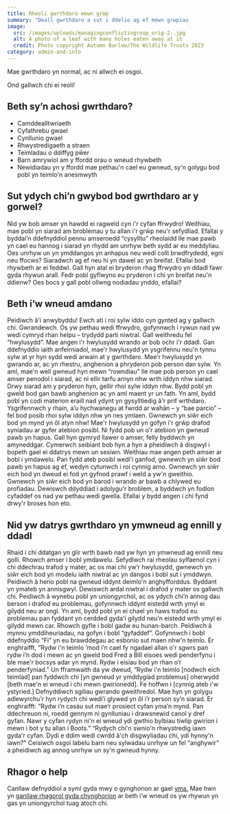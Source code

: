 ```yaml
---
title: Rheoli gwrthdaro mewn grŵp
summary: "Deall gwrthdaro a sut i ddelio ag ef mewn grwpiau               "
image:
  src: /images/uploads/managingconflictingroup_orig-2-.jpg
  alt: A photo of a leaf with many holes eaten away at it
  credit: Photo copyright Autumn Barlow/The Wildlife Trusts 2023
category: admin-and-info
---
```

Mae gwrthdaro yn normal, ac ni allwch ei osgoi.


Ond gallwch chi ei reoli!



## Beth sy’n achosi gwrthdaro?


* Camddealltwriaeth
* Cyfathrebu gwael
* Cynllunio gwael
* Rhwystredigaeth a straen
* Teimladau o ddiffyg pŵer
* Barn amrywiol am y ffordd orau o wneud rhywbeth
* Newidiadau yn y ffordd mae pethau'n cael eu gwneud, sy'n golygu bod pobl yn teimlo'n anesmwyth



## Sut ydych chi’n gwybod bod gwrthdaro ar y gorwel?



Nid yw bob amser yn hawdd ei ragweld cyn i'r cyfan ffrwydro!
Weithiau, mae pobl yn siarad am broblemau y tu allan i'r grŵp neu'r sefydliad. Efallai y byddai’n ddefnyddiol pennu amseroedd “cysylltu” rheolaidd lle mae pawb yn cael eu hannog i siarad yn rhydd am unrhyw beth sydd ar eu meddyliau.
Oes unrhyw un yn ymddangos yn anhapus neu wedi colli brwdfrydedd, egni neu ffocws? Siaradwch ag ef neu hi yn dawel ac yn breifat. Efallai bod rhywbeth ar ei feddwl. Gall hyn atal ei bryderon rhag ffrwydro yn ddadl fawr gyda rhywun arall.
Fedr pobl gyflwyno eu pryderon i chi yn breifat neu'n ddienw? Oes bocs y gall pobl ollwng nodiadau ynddo, efallai?



## Beth i’w wneud amdano



Peidiwch â'i anwybyddu! Ewch ati i roi sylw iddo cyn gynted ag y gallwch chi.
Gwrandewch.
Os yw pethau wedi ffrwydro, gofynnwch i rywun nad yw wedi cymryd rhan helpu – trydydd parti niwtral. Gall weithredu fel “hwylusydd”.
Mae angen i'r hwylusydd wrando ar bob ochr i'r ddadl.
Gan ddefnyddio iaith anfeirniadol, mae'r hwylusydd yn ysgrifennu neu'n tynnu sylw at yr hyn sydd wedi arwain at y gwrthdaro.
Mae'r hwylusydd yn gwrando ar, ac yn rhestru, anghenion a phryderon pob person dan sylw. Yn aml, mae'n well gwneud hyn mewn “rowndiau” lle mae pob person yn cael amser penodol i siarad, ac ni ellir tarfu arnyn nhw wrth iddyn nhw siarad.
Drwy siarad am y pryderon hyn, gellir rhoi sylw iddyn nhw. Bydd pobl yn gweld bod gan bawb anghenion ac yn aml maent yr un fath.
Yn aml, bydd pobl yn codi materion eraill nad ydynt yn gysylltiedig â'r prif wrthdaro. Ysgrifennwch y rhain, a’u hychwanegu at fwrdd ar wahân – y “bae parcio” – fel bod posib rhoi sylw iddyn nhw yn nes ymlaen. Gwnewch yn siŵr eich bod yn mynd yn ôl atyn nhw!
Mae'r hwylusydd yn gofyn i'r grŵp drafod syniadau ar gyfer atebion posibl. Ni fydd pob un o'r atebion yn gwneud pawb yn hapus. Gall hyn gymryd llawer o amser, felly byddwch yn amyneddgar. Cymerwch seibiant bob hyn a hyn a pheidiwch â disgwyl i bopeth gael ei ddatrys mewn un sesiwn. Weithiau mae angen peth amser ar bobl i ymdawelu.
Pan fydd ateb posibl wedi’i ganfod, gwnewch yn siŵr bod pawb yn hapus ag ef, wedyn cytunwch i roi cynnig arno. Gwnewch yn siŵr eich bod yn dweud ei fod yn gyfnod prawf i weld a yw'n gweithio. Gwnewch yn siŵr eich bod yn barod i wrando ar bawb a chlywed eu profiadau. Dewiswch ddyddiad i adolygu'r broblem, a byddwch yn fodlon cyfaddef os nad yw pethau wedi gwella. Efallai y bydd angen i chi fynd drwy'r broses hon eto.



## Nid yw datrys gwrthdaro yn ymwneud ag ennill y ddadl



Rhaid i chi ddatgan yn glir wrth bawb nad yw hyn yn ymwneud ag ennill neu golli.
Rhowch amser i bobl ymdawelu.
Sefydlwch rai rheolau sylfaenol cyn i chi ddechrau trafod y mater, ac os mai chi yw’r hwylusydd, gwnewch yn siŵr eich bod yn modelu iaith niwtral ac yn dangos i bobl sut i ymddwyn.
Peidiwch â herio pobl na gwneud iddynt deimlo'n anghyfforddus. Byddant yn ymateb yn annisgwyl.
Dewiswch ardal niwtral i drafod y mater os gallwch chi.
Peidiwch â wynebu pobl yn uniongyrchol, ac os ydych chi’n annog dau berson i drafod eu problemau, gofynnwch iddynt eistedd wrth ymyl ei gilydd neu ar ongl. Yn aml, bydd pobl yn ei chael yn haws trafod eu problemau pan fyddant yn cerdded gyda'i gilydd neu'n eistedd wrth ymyl ei gilydd mewn car.
Rhowch gyfle i bobl gadw eu hunan-barch. Peidiwch â mynnu ymddiheuriadau, na gofyn i bobl “gyfaddef”.
Gofynnwch i bobl ddefnyddio “Fi” yn eu brawddegau ac esbonio sut maen nhw'n teimlo. Er enghraifft, “Rydw i'n teimlo ’mod i’n cael fy ngadael allan o'r sgwrs pan rydw i’n dod i mewn ac yn gweld bod Fred a Bill eisoes wedi penderfynu i ble mae'r bocsys adar yn mynd. Rydw i eisiau bod yn rhan o’r penderfyniad.”
Un fframwaith da yw dweud, “Rydw i'n teimlo [nodwch eich teimlad] pan fyddwch chi [yn gwneud yr ymddygiad problemus] oherwydd [beth mae'n ei wneud i chi mewn gwirionedd]. Fe hoffwn i [cynnig ateb i'w ystyried.]
Defnyddiwch sgiliau gwrando gweithredol. Mae hyn yn golygu adlewyrchu’r hyn rydych chi wedi’i glywed yn ôl i’r person sy’n siarad. Er enghraifft:
“Rydw i’n casáu sut mae’r prosiect cyfan yma’n mynd. Pan ddechreuon ni, roedd gennym ni gynlluniau i drawsnewid canol y dref gyfan. Nawr y cyfan rydyn ni'n ei wneud ydi gwthio bylbiau tiwlip gwirion i mewn i bot y tu allan i Boots.”
“Rydych chi'n swnio'n rhwystredig iawn gyda'r cyfan. Dydi e ddim wedi cwrdd â'ch disgwyliadau chi, ydi hynny'n iawn?"
Ceisiwch osgoi labelu barn neu sylwadau unrhyw un fel “anghywir” a pheidiwch ag annog unrhyw un sy'n gwneud hynny.



## Rhagor o help



Canllaw defnyddiol a syml gyda mwy o gynghorion ar gael [yma.](https://www.clarke.edu/campus-life/health-wellness/counseling/articles-advice/tips-for-managing-conflict/)
Mae hwn yn [ganllaw rhagorol gyda chynghorion](https://www.doc.govt.nz/get-involved/run-a-project/community-project-guidelines/manage-conflict-in-a-group/) ar beth i’w wneud os yw rhywun yn gas yn uniongyrchol tuag atoch chi.
